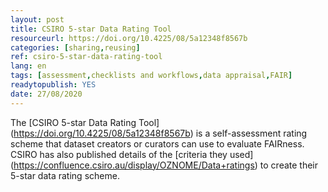 ```yaml
---
layout: post 
title: CSIRO 5-star Data Rating Tool
resourceurl: https://doi.org/10.4225/08/5a12348f8567b
categories: [sharing,reusing]
ref: csiro-5-star-data-rating-tool
lang: en
tags: [assessment,checklists and workflows,data appraisal,FAIR]
readytopublish: YES
date: 27/08/2020
---
```

The [CSIRO 5-star Data Rating Tool] (https://doi.org/10.4225/08/5a12348f8567b) is a self-assessment rating scheme that dataset creators or curators can use to evaluate FAIRness. CSIRO has also published details of the [criteria they used] (https://confluence.csiro.au/display/OZNOME/Data+ratings) to create their 5-star data rating scheme. 